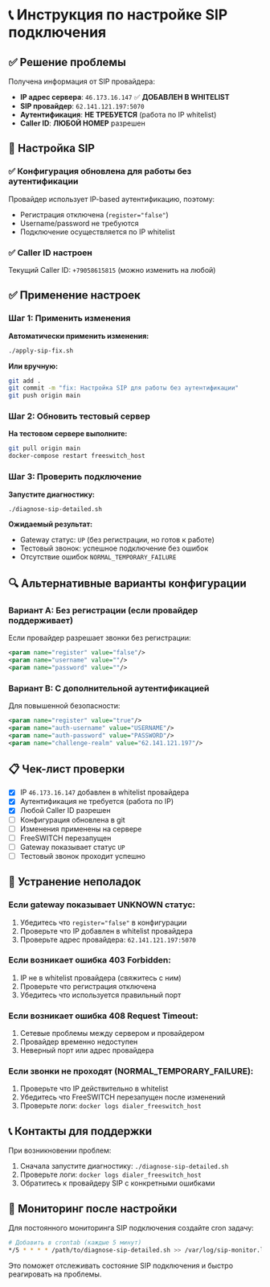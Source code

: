 # 📞 Инструкция по настройке SIP подключения

## ✅ Решение проблемы

Получена информация от SIP провайдера:
- **IP адрес сервера**: `46.173.16.147` ✅ **ДОБАВЛЕН В WHITELIST**
- **SIP провайдер**: `62.141.121.197:5070`
- **Аутентификация**: **НЕ ТРЕБУЕТСЯ** (работа по IP whitelist)
- **Caller ID**: **ЛЮБОЙ НОМЕР** разрешен

## 🔧 Настройка SIP

### ✅ Конфигурация обновлена для работы без аутентификации
Провайдер использует IP-based аутентификацию, поэтому:
- Регистрация отключена (`register="false"`)
- Username/password не требуются
- Подключение осуществляется по IP whitelist

### ✅ Caller ID настроен
Текущий Caller ID: `+79058615815` (можно изменить на любой)

## ✅ Применение настроек

### Шаг 1: Применить изменения

**Автоматически применить изменения:**
```bash
./apply-sip-fix.sh
```

**Или вручную:**
```bash
git add .
git commit -m "fix: Настройка SIP для работы без аутентификации"
git push origin main
```

### Шаг 2: Обновить тестовый сервер

**На тестовом сервере выполните:**
```bash
git pull origin main
docker-compose restart freeswitch_host
```

### Шаг 3: Проверить подключение

**Запустите диагностику:**
```bash
./diagnose-sip-detailed.sh
```

**Ожидаемый результат:**
- Gateway статус: `UP` (без регистрации, но готов к работе)
- Тестовый звонок: успешное подключение без ошибок
- Отсутствие ошибок `NORMAL_TEMPORARY_FAILURE`

## 🔍 Альтернативные варианты конфигурации

### Вариант A: Без регистрации (если провайдер поддерживает)

Если провайдер разрешает звонки без регистрации:

```xml
<param name="register" value="false"/>
<param name="username" value=""/>
<param name="password" value=""/>
```

### Вариант B: С дополнительной аутентификацией

Для повышенной безопасности:

```xml
<param name="register" value="true"/>
<param name="auth-username" value="USERNAME"/>
<param name="auth-password" value="PASSWORD"/>
<param name="challenge-realm" value="62.141.121.197"/>
```

## 📋 Чек-лист проверки

- [x] IP `46.173.16.147` добавлен в whitelist провайдера
- [x] Аутентификация не требуется (работа по IP)
- [x] Любой Caller ID разрешен
- [ ] Конфигурация обновлена в git
- [ ] Изменения применены на сервере
- [ ] FreeSWITCH перезапущен
- [ ] Gateway показывает статус `UP`
- [ ] Тестовый звонок проходит успешно

## 🚨 Устранение неполадок

### Если gateway показывает UNKNOWN статус:
1. Убедитесь что `register="false"` в конфигурации
2. Проверьте что IP добавлен в whitelist провайдера
3. Проверьте адрес провайдера: `62.141.121.197:5070`

### Если возникает ошибка 403 Forbidden:
1. IP не в whitelist провайдера (свяжитесь с ним)
2. Проверьте что регистрация отключена
3. Убедитесь что используется правильный порт

### Если возникает ошибка 408 Request Timeout:
1. Сетевые проблемы между сервером и провайдером
2. Провайдер временно недоступен
3. Неверный порт или адрес провайдера

### Если звонки не проходят (NORMAL_TEMPORARY_FAILURE):
1. Проверьте что IP действительно в whitelist
2. Убедитесь что FreeSWITCH перезапущен после изменений
3. Проверьте логи: `docker logs dialer_freeswitch_host`

## 📞 Контакты для поддержки

При возникновении проблем:
1. Сначала запустите диагностику: `./diagnose-sip-detailed.sh`
2. Проверьте логи: `docker logs dialer_freeswitch_host`
3. Обратитесь к провайдеру SIP с конкретными ошибками

## 🔄 Мониторинг после настройки

Для постоянного мониторинга SIP подключения создайте cron задачу:

```bash
# Добавить в crontab (каждые 5 минут)
*/5 * * * * /path/to/diagnose-sip-detailed.sh >> /var/log/sip-monitor.log 2>&1
```

Это поможет отслеживать состояние SIP подключения и быстро реагировать на проблемы. 